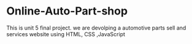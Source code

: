 # Online-Auto-Part-shop
This is unit 5 final project. we are devolping a automotive parts sell and services  website using HTML, CSS ,JavaScript
